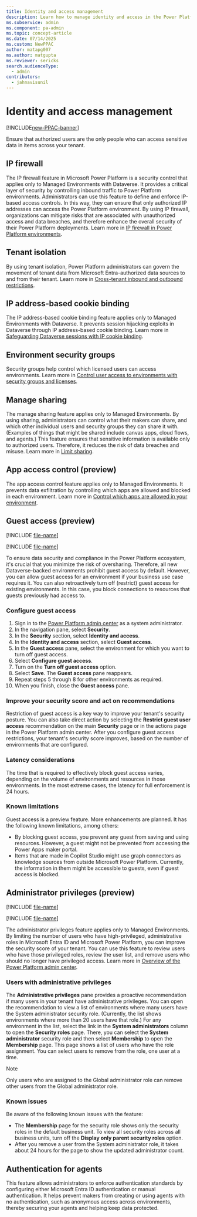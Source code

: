 ```yaml
---
title: Identity and access management
description: Learn how to manage identity and access in the Power Platform admin center by using the available security features.
ms.subservice: admin
ms.component: pa-admin
ms.topic: concept-article
ms.date: 07/14/2025
ms.custom: NewPPAC
author: matapg007
ms.author: matgupta
ms.reviewer: sericks
search.audienceType: 
  - admin
contributors:
  - jahnavisunil
---
```


# Identity and access management

[!INCLUDE[new-PPAC-banner](~/includes/new-PPAC-banner.md)]

Ensure that authorized users are the only people who can access sensitive data in items across your tenant.

## IP firewall

The IP firewall feature in Microsoft Power Platform is a security control that applies only to Managed Environments with Dataverse. It provides a critical layer of security by controlling inbound traffic to Power Platform environments. Administrators can use this feature to define and enforce IP-based access controls. In this way, they can ensure that only authorized IP addresses can access the Power Platform environment. By using IP firewall, organizations can mitigate risks that are associated with unauthorized access and data breaches, and therefore enhance the overall security of their Power Platform deployments. Learn more in [IP firewall in Power Platform environments](../ip-firewall.md).

## Tenant isolation

By using tenant isolation, Power Platform administrators can govern the movement of tenant data from Microsoft Entra-authorized data sources to and from their tenant. Learn more in [Cross-tenant inbound and outbound restrictions](../cross-tenant-restrictions.md).

## IP address-based cookie binding

The IP address-based cookie binding feature applies only to Managed Environments with Dataverse. It prevents session hijacking exploits in Dataverse through IP address-based cookie binding. Learn more in [Safeguarding Dataverse sessions with IP cookie binding](../block-cookie-replay-attack.md).

## Environment security groups

Security groups help control which licensed users can access environments. Learn more in [Control user access to environments with security groups and licenses](../control-user-access.md).

## Manage sharing

The manage sharing feature applies only to Managed Environments. By using sharing, administrators can control what their makers can share, and which other individual users and security groups they can share it with. (Examples of things that might be shared include canvas apps, cloud flows, and agents.) This feature ensures that sensitive information is available only to authorized users. Therefore, it reduces the risk of data breaches and misuse. Learn more in [Limit sharing](../managed-environment-sharing-limits.md).

## App access control (preview)

The app access control feature applies only to Managed Environments. It prevents data exfiltration by controlling which apps are allowed and blocked in each environment. Learn more in [Control which apps are allowed in your environment](/power-platform/admin/control-app-access-environment).

## Guest access (preview)

[!INCLUDE [file-name](~/../shared-content/shared/preview-includes/preview-banner-section.md)]

[!INCLUDE [file-name](~/../shared-content/shared/preview-includes/preview-note-pp.md)]

To ensure data security and compliance in the Power Platform ecosystem, it's crucial that you minimize the risk of oversharing. Therefore, all new Dataverse-backed environments prohibit guest access by default. However, you can allow guest access for an environment if your business use case requires it. You can also retroactively turn off (restrict) guest access for existing environments. In this case, you block connections to resources that guests previously had access to.

### Configure guest access

1. Sign in to the [Power Platform admin center](https://admin.powerplatform.microsoft.com) as a system administrator.
1. In the navigation pane, select **Security**.
1. In the **Security** section, select **Identity and access**.
1. In the **Identity and access** section, select **Guest access**.
1. In the **Guest access** pane, select the environment for which you want to turn off guest access.
1. Select **Configure guest access**.
1. Turn on the **Turn off guest access** option.
1. Select **Save**. The **Guest access** pane reappears.
1. Repeat steps 5 through 8 for other environments as required.
1. When you finish, close the **Guest access** pane.

### Improve your security score and act on recommendations

Restriction of guest access is a key way to improve your tenant's security posture. You can also take direct action by selecting the **Restrict guest user access** recommendation on the main **Security** page or in the actions page in the Power Platform admin center. After you configure guest access restrictions, your tenant's security score improves, based on the number of environments that are configured.

### Latency considerations

The time that is required to effectively block guest access varies, depending on the volume of environments and resources in those environments. In the most extreme cases, the latency for full enforcement is 24 hours.

### Known limitations

Guest access is a preview feature. More enhancements are planned. It has the following known limitations, among others:

- By blocking guest access, you prevent any guest from saving and using resources. However, a guest might not be prevented from accessing the Power Apps maker portal.
- Items that are made in Copilot Studio might use graph connectors as knowledge sources from outside Microsoft Power Platform. Currently, the information in them might be accessible to guests, even if guest access is blocked.

## Administrator privileges (preview)

[!INCLUDE [file-name](~/../shared-content/shared/preview-includes/preview-banner-section.md)]

[!INCLUDE [file-name](~/../shared-content/shared/preview-includes/preview-note-pp.md)]

The administrator privileges feature applies only to Managed Environments. By limiting the number of users who have high-privileged, administrative roles in Microsoft Entra ID and Microsoft Power Platform, you can improve the security score of your tenant. You can use this feature to review users who have those privileged roles, review the user list, and remove users who should no longer have privileged access. Learn more in [Overview of the Power Platform admin center](../admin-documentation.md).

### Users with administrative privileges

The **Administrative privileges** pane provides a proactive recommendation if many users in your tenant have administrative privileges. You can open the recommendation to view a list of environments where many users have the System administrator security role. (Currently, the list shows environments where more than 20 users have that role.) For any environment in the list, select the link in the **System administrators** column to open the **Security roles** page. There, you can select the **System administrator** security role and then select **Membership** to open the **Membership** page. This page shows a list of users who have the role assignment. You can select users to remove from the role, one user at a time.

> [!NOTE]
> Only users who are assigned to the Global administrator role can remove other users from the Global administrator role.

### Known issues

Be aware of the following known issues with the feature:

- The **Membership** page for the security role shows only the security roles in the default business unit. To view all security roles across all business units, turn off the **Display only parent security roles** option.
- After you remove a user from the System administrator role, it takes about 24 hours for the page to show the updated administrator count.

## Authentication for agents
This feature allows administrators to enforce authentication standards by configuring either Microsoft Entra ID authentication or manual authentication. It helps prevent makers from creating or using agents with no authentication, such as anonymous access across environments, thereby securing your agents and helping keep data protected.
